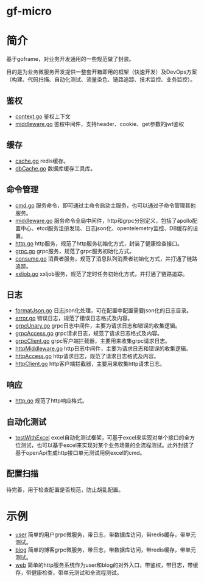 # gf-micro

# 简介

基于goframe，对业务开发通用的一些规范做了封装。

目的是为业务微服务开发提供一整套开箱即用的框架（快速开发）及DevOps方案（构建、代码扫描、自动化测试、流量染色、链路追踪、技术监控、业务监控）。

## 鉴权

- [context.go](auth%2Fcontext.go) 鉴权上下文
- [middleware.go](auth%2Fmiddleware.go) 鉴权中间件，支持header、cookie、get参数的jwt鉴权

## 缓存

- [cache.go](cache%2Fcache.go) redis缓存。
- [dbCache.go](cache%2FdbCache.go) 数据库缓存工具库。

## 命令管理

- [cmd.go](cmd%2Fcmd.go) 服务命令，即可通过主命令启动主服务，也可以通过子命令管理其他服务。
- [middleware.go](cmd%2Fmiddleware.go) 服务命令全局中间件，http和grpc分别定义，包括了apollo配置中心、etcd服务注册发现、日志json化、opentelemetry监控、DB缓存的设置。
- [http.go](cmd%2Fhttp.go) http服务，规范了http服务初始化方式，封装了健康检查接口。
- [grpc.go](cmd%2Fgrpc.go) grpc服务，规范了grpc服务初始化方式。
- [consume.go](cmd%2Fconsume.go) 消费者服务，规范了消息队列消费者初始化方式，并打通了链路追踪。
- [xxljob.go](cmd%2Fxxljob.go) xxljob服务，规范了定时任务初始化方式，并打通了链路追踪。

## 日志

- [formatJson.go](logging%2FformatJson.go) 日志json化处理，可在配置中配置需要json化的日志目录。
- [error.go](logging%2Ferror.go) 错误日志，规范了错误日志格式及内容。
- [grpcUnary.go](logging%2FgrpcUnary.go) grpc日志中间件，主要为请求日志和错误的收集逻辑。
- [grpcAccess.go](logging%2FgrpcAccess.go) grpc请求日志，规范了请求日志格式及内容。
- [grpcClient.go](logging%2FgrpcClient.go) grpc客户端拦截器，主要用来收集grpc请求日志。
- [httpMiddleware.go](logging%2FhttpMiddleware.go) http日志中间件，主要为请求日志和错误的收集逻辑。
- [httpAccess.go](logging%2FhttpAccess.go) http请求日志，规范了请求日志格式及内容。
- [httpClient.go](logging%2FhttpClient.go) http客户端拦截器，主要用来收集http请求日志。

## 响应

- [http.go](response%2Fhttp.go) 规范了http响应格式。

## 自动化测试

- [testWithExcel](testWithExcel) excel自动化测试框架，可基于excel来实现对单个接口的全方位测试，也可以基于excel来实现对某个业务场景的全流程测试。此外封装了基于openApi生成http接口单元测试用例excel的cmd。

## 配置扫描
待完善，用于检查配置是否规范，防止胡乱配置。

# 示例

- [user](example%2Fuser) 简单的用户grpc微服务，带日志，带数据库访问，带redis缓存，带单元测试。
- [blog](example%2Fblog) 简单的博客grpc微服务，带日志，带数据库访问，带redis缓存，带单元测试。
- [web](example%2Fweb) 简单的http服务系统作为user和blog的对外入口，带鉴权，带日志，带缓存，带健康检查，带单元测试和全流程测试。
